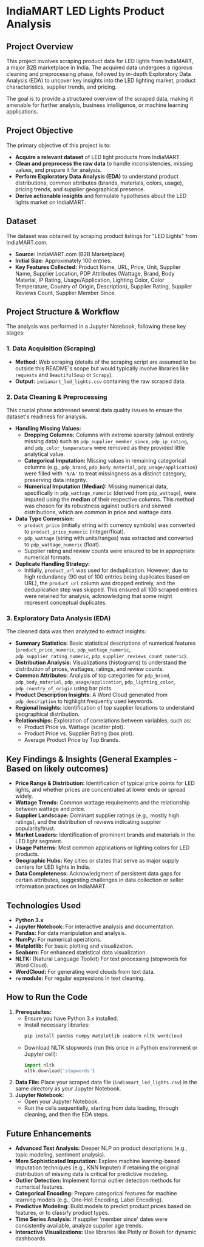 # IndiaMART LED Lights Product Analysis

## Project Overview

This project involves scraping product data for LED lights from IndiaMART, a major B2B marketplace in India. The acquired data undergoes a rigorous cleaning and preprocessing phase, followed by in-depth Exploratory Data Analysis (EDA) to uncover key insights into the LED lighting market, product characteristics, supplier trends, and pricing.

The goal is to provide a structured overview of the scraped data, making it amenable for further analysis, business intelligence, or machine learning applications.

## Project Objective

The primary objective of this project is to:
* **Acquire a relevant dataset** of LED light products from IndiaMART.
* **Clean and preprocess the raw data** to handle inconsistencies, missing values, and prepare it for analysis.
* **Perform Exploratory Data Analysis (EDA)** to understand product distributions, common attributes (brands, materials, colors, usage), pricing trends, and supplier geographical presence.
* **Derive actionable insights** and formulate hypotheses about the LED lights market on IndiaMART.

## Dataset

The dataset was obtained by scraping product listings for "LED Lights" from IndiaMART.com.

* **Source:** IndiaMART.com (B2B Marketplace)
* **Initial Size:** Approximately 100 entries.
* **Key Features Collected:** Product Name, URL, Price, Unit, Supplier Name, Supplier Location, PDP Attributes (Wattage, Brand, Body Material, IP Rating, Usage/Application, Lighting Color, Color Temperature, Country of Origin, Description), Supplier Rating, Supplier Reviews Count, Supplier Member Since.

## Project Structure & Workflow

The analysis was performed in a Jupyter Notebook, following these key stages:

### 1. Data Acquisition (Scraping)

* **Method:** Web scraping (details of the scraping script are assumed to be outside this README's scope but would typically involve libraries like `requests` and `BeautifulSoup` or `Scrapy`).
* **Output:** `indiamart_led_lights.csv` containing the raw scraped data.

### 2. Data Cleaning & Preprocessing

This crucial phase addressed several data quality issues to ensure the dataset's readiness for analysis.

* **Handling Missing Values:**
    * **Dropping Columns:** Columns with extreme sparsity (almost entirely missing data) such as `pdp_supplier_member_since`, `pdp_ip_rating`, and `pdp_color_temperature` were removed as they provided little analytical value.
    * **Categorical Imputation:** Missing values in remaining categorical columns (e.g., `pdp_brand`, `pdp_body_material`, `pdp_usage/application`) were filled with `'N/A'` to treat missingness as a distinct category, preserving data integrity.
    * **Numerical Imputation (Median):** Missing numerical data, specifically in `pdp_wattage_numeric` (derived from `pdp_wattage`), were imputed using the **median** of their respective columns. This method was chosen for its robustness against outliers and skewed distributions, which are common in price and wattage data.
* **Data Type Conversion:**
    * `product_price` (initially string with currency symbols) was converted to `product_price_numeric` (integer/float).
    * `pdp_wattage` (string with units/ranges) was extracted and converted to `pdp_wattage_numeric` (float).
    * Supplier rating and review counts were ensured to be in appropriate numerical formats.
* **Duplicate Handling Strategy:**
    * Initially, `product_url` was used for deduplication. However, due to high redundancy (90 out of 100 entries being duplicates based on URL), the `product_url` column was dropped entirely, and the deduplication step was skipped. This ensured all 100 scraped entries were retained for analysis, acknowledging that some might represent conceptual duplicates.

### 3. Exploratory Data Analysis (EDA)

The cleaned data was then analyzed to extract insights:

* **Summary Statistics:** Basic statistical descriptions of numerical features (`product_price_numeric`, `pdp_wattage_numeric`, `pdp_supplier_rating_numeric`, `pdp_supplier_reviews_count_numeric`).
* **Distribution Analysis:** Visualizations (histograms) to understand the distribution of prices, wattages, ratings, and review counts.
* **Common Attributes:** Analysis of top categories for `pdp_brand`, `pdp_body_material`, `pdp_usage/application`, `pdp_lighting_color`, `pdp_country_of_origin` using bar plots.
* **Product Description Insights:** A Word Cloud generated from `pdp_description` to highlight frequently used keywords.
* **Regional Insights:** Identification of top supplier locations to understand geographical distribution.
* **Relationships:** Exploration of correlations between variables, such as:
    * Product Price vs. Wattage (scatter plot).
    * Product Price vs. Supplier Rating (box plot).
    * Average Product Price by Top Brands.

## Key Findings & Insights (General Examples - Based on likely outcomes)

* **Price Range & Distribution:** Identification of typical price points for LED lights, and whether prices are concentrated at lower ends or spread widely.
* **Wattage Trends:** Common wattage requirements and the relationship between wattage and price.
* **Supplier Landscape:** Dominant supplier ratings (e.g., mostly high ratings), and the distribution of reviews indicating supplier popularity/trust.
* **Market Leaders:** Identification of prominent brands and materials in the LED light segment.
* **Usage Patterns:** Most common applications or lighting colors for LED products.
* **Geographic Hubs:** Key cities or states that serve as major supply centers for LED lights in India.
* **Data Completeness:** Acknowledgment of persistent data gaps for certain attributes, suggesting challenges in data collection or seller information practices on IndiaMART.

## Technologies Used

* **Python 3.x**
* **Jupyter Notebook:** For interactive analysis and documentation.
* **Pandas:** For data manipulation and analysis.
* **NumPy:** For numerical operations.
* **Matplotlib:** For basic plotting and visualization.
* **Seaborn:** For enhanced statistical data visualization.
* **NLTK:** (Natural Language Toolkit) For text processing (stopwords for Word Cloud).
* **WordCloud:** For generating word clouds from text data.
* **`re` module:** For regular expressions in text cleaning.

## How to Run the Code

1.  **Prerequisites:**
    * Ensure you have Python 3.x installed.
    * Install necessary libraries:
        ```bash
        pip install pandas numpy matplotlib seaborn nltk wordcloud
        ```
    * Download NLTK stopwords (run this once in a Python environment or Jupyter cell):
        ```python
        import nltk
        nltk.download('stopwords')
        ```
2.  **Data File:** Place your scraped data file (`indiamart_led_lights.csv`) in the same directory as your Jupyter Notebook.
3.  **Jupyter Notebook:**
    * Open your Jupyter Notebook.
    * Run the cells sequentially, starting from data loading, through cleaning, and then the EDA steps.

## Future Enhancements

* **Advanced Text Analysis:** Deeper NLP on product descriptions (e.g., topic modeling, sentiment analysis).
* **More Sophisticated Imputation:** Explore machine learning-based imputation techniques (e.g., KNN Imputer) if retaining the original distribution of missing data is critical for predictive modeling.
* **Outlier Detection:** Implement formal outlier detection methods for numerical features.
* **Categorical Encoding:** Prepare categorical features for machine learning models (e.g., One-Hot Encoding, Label Encoding).
* **Predictive Modeling:** Build models to predict product prices based on features, or to classify product types.
* **Time Series Analysis:** If supplier 'member since' dates were consistently available, analyze supplier age trends.
* **Interactive Visualizations:** Use libraries like Plotly or Bokeh for dynamic dashboards.

